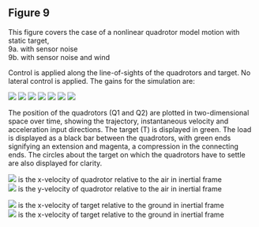 ## Figure 9
This figure covers the case of a nonlinear quadrotor model motion with static target,<br>
9a. with sensor noise<br>
9b. with sensor noise and wind<br>

Control is applied along the line-of-sights of the quadrotors and target. No lateral control is applied. The gains for the simulation are:<br>

<img src="https://render.githubusercontent.com/render/math?math=K_{P} = 0.2">
<img src="https://render.githubusercontent.com/render/math?math=K_{Pr} = 0.8">
<img src="https://render.githubusercontent.com/render/math?math=K_{D} = 0.9">
<img src="https://render.githubusercontent.com/render/math?math=K_{Dr} = 0.5">
<img src="https://render.githubusercontent.com/render/math?math=K_{P\alpha} = 0">
<img src="https://render.githubusercontent.com/render/math?math=K_{Dr\alpha} = 0">
<img src="https://render.githubusercontent.com/render/math?math=K_{D\alpha} = 0">


The position of the quadrotors (Q1 and Q2) are plotted in two-dimensional space over time, showing the trajectory, instantaneous velocity and acceleration input directions. The target (T) is displayed in green. The load is displayed as a black bar between the quadrotors, with green ends signifying an extension and magenta, a compression in the connecting ends. The circles about the target on which the quadrotors have to settle are also displayed for clarity.

<img src="https://render.githubusercontent.com/render/math?math=v_x^a"> is the x-velocity of quadrotor relative to the air in inertial frame<br>
<img src="https://render.githubusercontent.com/render/math?math=v_y^a"> is the y-velocity of quadrotor relative to the air in inertial frame<br>

<img src="https://render.githubusercontent.com/render/math?math=v_x^g"> is the x-velocity of target relative to the ground in inertial frame<br>
<img src="https://render.githubusercontent.com/render/math?math=v_x^g"> is the x-velocity of target relative to the ground in inertial frame<br>
